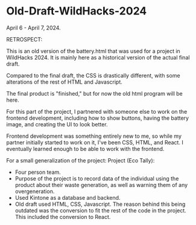 # Old-Draft-WildHacks-2024
April 6 - April 7, 2024.

RETROSPECT:

This is an old version of the battery.html that was used for a project in WildHacks 2024. It is mainly here as a historical version of the actual final draft.

Compared to the final draft, the CSS is drastically different, with some alterations of the rest of HTML and Javascript.

The final product is "finished," but for now the old html program will be here.

For this part of the project, I partnered with someone else to work on the frontend development, including how to show buttons, having the battery image, and creating the UI to look better.

Frontend development was something entirely new to me, so while my partner initially started to work on it, I've been CSS, HTML, and React. I eventually learned enough to be able to work with the frontend.

For a small generalization of the project:
Project (Eco Tally):
- Four person team.
- Purpose of the project is to record data of the individual using the product about their waste generation, as well as warning them of any overgeneration.
- Used Kintone as a database and backend.
- Old draft used HTML, CSS, Javascript. The reason behind this being outdated was the conversion to fit the rest of the code in the project. This included the conversion to React.
